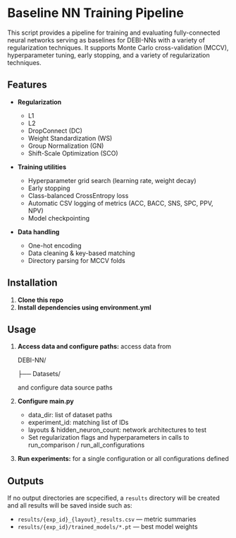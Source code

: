 # Baseline NN Training Pipeline

This script provides a pipeline for training and evaluating fully-connected neural networks serving as baselines for DEBI-NNs with a variety of regularization techniques. It supports Monte Carlo cross-validation (MCCV), hyperparameter tuning, early stopping, and a variety of regularization techniques.

## Features

- **Regularization**
  - L1
  - L2
  - DropConnect (DC)
  - Weight Standardization (WS)
  - Group Normalization (GN)
  - Shift-Scale Optimization (SCO)

- **Training utilities**  
  - Hyperparameter grid search (learning rate, weight decay)  
  - Early stopping  
  - Class-balanced CrossEntropy loss  
  - Automatic CSV logging of metrics (ACC, BACC, SNS, SPC, PPV, NPV)  
  - Model checkpointing

- **Data handling**  
  - One-hot encoding
  - Data cleaning & key-based matching
  - Directory parsing for MCCV folds

## Installation

1. **Clone this repo**
2. **Install dependencies using environment.yml**

## Usage

1. **Access data and configure paths:** access data from
   
   DEBI-NN/
   
   ├── Datasets/

   and configure data source paths

3. **Configure main.py**
    - data_dir: list of dataset paths
    - experiment_id: matching list of IDs
    - layouts & hidden_neuron_count: network architectures to test
    - Set regularization flags and hyperparameters in calls to run_comparison / run_all_configurations

4. **Run experiments:** for a single configuration or all configurations defined

## Outputs

If no output directories are scpecified, a `results` directory will be created and all results will be saved inside such as:

- `results/{exp_id}_{layout}_results.csv` — metric summaries  
- `results/{exp_id}/trained_models/*.pt` — best model weights
